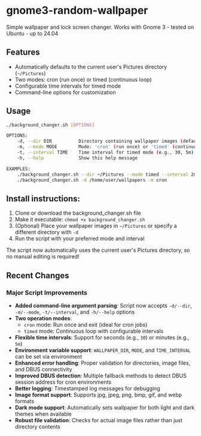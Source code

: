 # gnome3-random-wallpaper

Simple wallpaper and lock screen changer. 
Works with Gnome 3 - tested on Ubuntu - up to 24.04 

## Features
- Automatically defaults to the current user's Pictures directory (`~/Pictures`)
- Two modes: cron (run once) or timed (continuous loop)
- Configurable time intervals for timed mode
- Command-line options for customization

## Usage
```bash
./background_changer.sh [OPTIONS]

OPTIONS:
    -d, --dir DIR          Directory containing wallpaper images (default: ~/Pictures)
    -m, --mode MODE        Mode: 'cron' (run once) or 'timed' (continuous loop) (default: cron)
    -t, --interval TIME    Time interval for timed mode (e.g., 30, 5m) (default: 30)
    -h, --help             Show this help message

EXAMPLES:
    ./background_changer.sh --dir ~/Pictures --mode timed --interval 2m
    ./background_changer.sh -d /home/user/wallpapers -m cron
```

## Install instructions:
1. Clone or download the background_changer.sh file
2. Make it executable: `chmod +x background_changer.sh`
3. (Optional) Place your wallpaper images in `~/Pictures` or specify a different directory with `-d`
4. Run the script with your preferred mode and interval

The script now automatically uses the current user's Pictures directory, so no manual editing is required!

## Recent Changes

### Major Script Improvements
- **Added command-line argument parsing**: Script now accepts `-d/--dir`, `-m/--mode`, `-t/--interval`, and `-h/--help` options
- **Two operation modes**: 
  - `cron` mode: Run once and exit (ideal for cron jobs)
  - `timed` mode: Continuous loop with configurable intervals
- **Flexible time intervals**: Support for seconds (e.g., `30`) or minutes (e.g., `5m`)
- **Environment variable support**: `WALLPAPER_DIR`, `MODE`, and `TIME_INTERVAL` can be set via environment
- **Enhanced error handling**: Proper validation for directories, image files, and DBUS connectivity
- **Improved DBUS detection**: Multiple fallback methods to detect DBUS session address for cron environments
- **Better logging**: Timestamped log messages for debugging
- **Image format support**: Supports jpg, jpeg, png, bmp, gif, and webp formats
- **Dark mode support**: Automatically sets wallpaper for both light and dark themes when available
- **Robust file validation**: Checks for actual image files rather than just directory contents 
